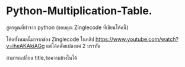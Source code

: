 # Python-Multiplication-Table.
สูตรคูณที่ทำจาก python (ขอบคุณ  Zinglecode ที่เขียนโค้ดนี้)

โค้ดทั้งหมดนี้มาจากช่อง Zinglecode ในคลิป https://www.youtube.com/watch?v=iheAKAkiAGg แต่โค้ดดัดแปลงแค่ 2 บรรทัด

สามารถเปลี่ยน title,ข้อความข้างในได้
